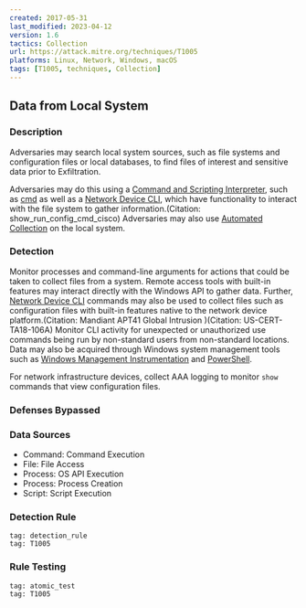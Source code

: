 ```yaml
---
created: 2017-05-31
last_modified: 2023-04-12
version: 1.6
tactics: Collection
url: https://attack.mitre.org/techniques/T1005
platforms: Linux, Network, Windows, macOS
tags: [T1005, techniques, Collection]
---
```


## Data from Local System

### Description

Adversaries may search local system sources, such as file systems and configuration files or local databases, to find files of interest and sensitive data prior to Exfiltration.

Adversaries may do this using a [Command and Scripting Interpreter](https://attack.mitre.org/techniques/T1059), such as [cmd](https://attack.mitre.org/software/S0106) as well as a [Network Device CLI](https://attack.mitre.org/techniques/T1059/008), which have functionality to interact with the file system to gather information.(Citation: show_run_config_cmd_cisco) Adversaries may also use [Automated Collection](https://attack.mitre.org/techniques/T1119) on the local system.


### Detection

Monitor processes and command-line arguments for actions that could be taken to collect files from a system. Remote access tools with built-in features may interact directly with the Windows API to gather data. Further, [Network Device CLI](https://attack.mitre.org/techniques/T1059/008) commands may also be used to collect files such as configuration files with built-in features native to the network device platform.(Citation: Mandiant APT41 Global Intrusion )(Citation: US-CERT-TA18-106A) Monitor CLI activity for unexpected or unauthorized use commands being run by non-standard users from non-standard locations. Data may also be acquired through Windows system management tools such as [Windows Management Instrumentation](https://attack.mitre.org/techniques/T1047) and [PowerShell](https://attack.mitre.org/techniques/T1059/001).

For network infrastructure devices, collect AAA logging to monitor `show` commands that view configuration files. 

### Defenses Bypassed



### Data Sources

  - Command: Command Execution
  -  File: File Access
  -  Process: OS API Execution
  -  Process: Process Creation
  -  Script: Script Execution
### Detection Rule

```query
tag: detection_rule
tag: T1005
```

### Rule Testing

```query
tag: atomic_test
tag: T1005
```
